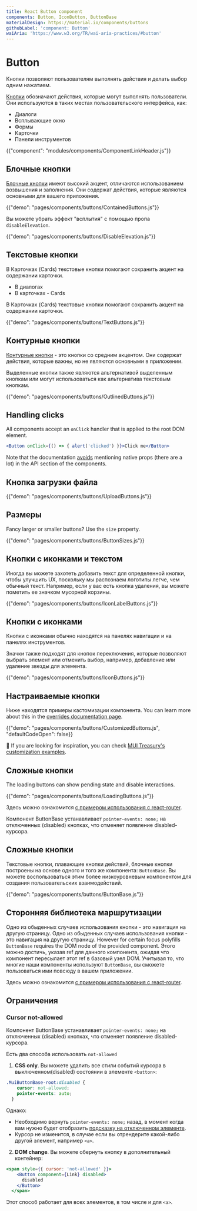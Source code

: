 ```yaml
---
title: React Button component
components: Button, IconButton, ButtonBase
materialDesign: https://material.io/components/buttons
githubLabel: 'component: Button'
waiAria: 'https://www.w3.org/TR/wai-aria-practices/#button'
---
```


# Button

<p class="description">Кнопки позволяют пользователям выполнять действия и делать выбор одним нажатием.</p>

[Кнопки](https://material.io/design/components/buttons.html) обозначают действия, которые могут выполнять пользователи. Они используются в таких местах пользовательского интерфейса, как:

- Диалоги
- Всплывающие окно
- Формы
- Карточки
- Панели инструментов

{{"component": "modules/components/ComponentLinkHeader.js"}}

## Блочные кнопки

[Блочные кнопки](https://material.io/design/components/buttons.html#contained-button) имеют высокий акцент, отличаются использованием возвышения и заполнения. Они содержат действия, которые являются основными для вашего приложения.

{{"demo": "pages/components/buttons/ContainedButtons.js"}}

Вы можете убрать эффект "всплытия" с помощью пропа `disableElevation`.

{{"demo": "pages/components/buttons/DisableElevation.js"}}

## Текстовые кнопки

В Карточках (Cards) текстовые кнопки помогают сохранить акцент на содержании карточки.

- В диалогах
- В карточках - Cards

В Карточках (Cards) текстовые кнопки помогают сохранить акцент на содержании карточки.

{{"demo": "pages/components/buttons/TextButtons.js"}}

## Контурные кнопки

[Контурные кнопки](https://material.io/design/components/buttons.html#outlined-button) - это кнопки со средним акцентом. Они содержат действия, которые важны, но не являются основными в приложении.

Выделенные кнопки также являются альтернативой выделенным кнопкам или могут использоваться как альтернатива текстовым кнопкам.

{{"demo": "pages/components/buttons/OutlinedButtons.js"}}

## Handling clicks

All components accept an `onClick` handler that is applied to the root DOM element.

```jsx
<Button onClick={() => { alert('clicked') }}>Click me</Button>
```

Note that the documentation [avoids](/guides/api/#native-properties) mentioning native props (there are a lot) in the API section of the components.

## Кнопка загрузки файла

{{"demo": "pages/components/buttons/UploadButtons.js"}}

## Размеры

Fancy larger or smaller buttons? Use the `size` property.

{{"demo": "pages/components/buttons/ButtonSizes.js"}}

## Кнопки с иконками и текстом

Иногда вы можете захотеть добавить текст для определенной кнопки, чтобы улучшить UX, поскольку мы распознаем логотипы легче, чем обычный текст. Например, если у вас есть кнопка удаления, вы можете пометить ее значком мусорной корзины.

{{"demo": "pages/components/buttons/IconLabelButtons.js"}}

## Кнопки с иконками

Кнопки с иконками обычно находятся на панелях навигации и на панелях инструментов.

Значки также подходят для кнопок переключения, которые позволяют выбрать элемент или отменить выбор, например, добавление или удаление звезды для элемента.

{{"demo": "pages/components/buttons/IconButtons.js"}}

## Настраиваемые кнопки

Ниже находятся примеры кастомизации компонента. You can learn more about this in the [overrides documentation page](/customization/components/).

{{"demo": "pages/components/buttons/CustomizedButtons.js", "defaultCodeOpen": false}}

🎨 If you are looking for inspiration, you can check [MUI Treasury's customization examples](https://mui-treasury.com/styles/button).

## Сложные кнопки

The loading buttons can show pending state and disable interactions.

{{"demo": "pages/components/buttons/LoadingButtons.js"}}

Здесь можно ознакомится [с примером использования с react-router](/guides/composition/#button).

Компонент ButtonBase устанавливает `pointer-events: none;` на отключенных (disabled) кнопках, что отменяет появление disabled-курсора.

## Сложные кнопки

Текстовые кнопки, плавающие кнопки действий, блочные кнопки построены на основе одного и того же компонента: `ButtonBase`. Вы можете воспользоваться этим более низкоуровневым компонентом для создания пользовательских взаимодействий.

{{"demo": "pages/components/buttons/ButtonBase.js"}}

## Сторонняя библиотека маршрутизации

Одно из обыденных случаев использования кнопки - это навигация на другую страницу. Одно из обыденных случаев использования кнопки - это навигация на другую страницу. However for certain focus polyfills `ButtonBase` requires the DOM node of the provided component. Этого можно достичь, указав ref для данного компонента, ожидая что компонент пересылает этот ref в базовый узел DOM. Учитывая то, что многие наши компоненты используют `ButtonBase`, вы сможете пользоваться ими повсюду в вашем приложении.

Здесь можно ознакомится [с примером использования с react-router](/guides/composition/#button).

## Ограничения

### Cursor not-allowed

Компонент ButtonBase устанавливает `pointer-events: none;` на отключенных (disabled) кнопках, что отменяет появление disabled-курсора.

Есть два способа использовать `not-allowed`

1. **CSS only**. Вы можете удалить все стили событий курсора в выключенном(disabled) состоянии в элементе `<button>`:

```css
.MuiButtonBase-root:disabled {
    cursor: not-allowed;
    pointer-events: auto;
  }
```

Однако:

- Необходимо вернуть `pointer-events: none;` назад, в момент когда вам нужно будет отобразить [подсказку на отключенном элементе](/components/tooltips/#disabled-elements).
- Курсор не изменится, в случае если вы отрендерите какой-либо другой элемент, например `<a>`.

2. **DOM change**. Вы можете обернуть кнопку в дополнительный контейнер:

```jsx
<span style={{ cursor: 'not-allowed' }}>
    <Button component={Link} disabled>
      disabled
    </Button>
  </span>
```

Этот способ работает для всех элементов, в том числе и для `<a>`.
